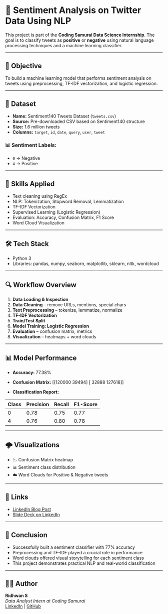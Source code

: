 # 💬 Sentiment Analysis on Twitter Data Using NLP

This project is part of the **Coding Samurai Data Science Internship**. The goal is to classify tweets as **positive** or **negative** using natural language processing techniques and a machine learning classifier.

---

## 📌 Objective

To build a machine learning model that performs sentiment analysis on tweets using preprocessing, TF-IDF vectorization, and logistic regression.

---

## 📁 Dataset

- **Name:** Sentiment140 Tweets Dataset (`tweets.csv`)
- **Source:** Pre-downloaded CSV based on Sentiment140 structure
- **Size:** 1.6 million tweets
- **Columns:** `target`, `id`, `date`, `query`, `user`, `tweet`

### 📊 Sentiment Labels:
- `0` → Negative  
- `4` → Positive  

---

## 🧠 Skills Applied

- Text cleaning using RegEx
- NLP: Tokenization, Stopword Removal, Lemmatization
- TF-IDF Vectorization
- Supervised Learning (Logistic Regression)
- Evaluation: Accuracy, Confusion Matrix, F1 Score
- Word Cloud Visualization

---

## 🛠️ Tech Stack

- Python 3
- Libraries: pandas, numpy, seaborn, matplotlib, sklearn, nltk, wordcloud

---

## 🔍 Workflow Overview

1. **Data Loading & Inspection**
2. **Data Cleaning** – remove URLs, mentions, special chars
3. **Text Preprocessing** – tokenize, lemmatize, normalize
4. **TF-IDF Vectorization**
5. **Train/Test Split**
6. **Model Training: Logistic Regression**
7. **Evaluation** – confusion matrix, metrics
8. **Visualization** – heatmaps + word clouds

---

## 📊 Model Performance

- **Accuracy:** 77.38%
- **Confusion Matrix:** [[120000 39494] [ 32888 127618]]


- **Classification Report:**

| Class | Precision | Recall | F1-Score |
|-------|-----------|--------|----------|
|   0   |   0.78    |  0.75  |   0.77   |
|   4   |   0.76    |  0.80  |   0.78   |

---

## 🌩️ Visualizations

- 📉 Confusion Matrix heatmap  
- 📊 Sentiment class distribution  
- ☁️ Word Clouds for Positive & Negative tweets

---

## 📎 Links

- [LinkedIn Blog Post](#) <!-- Update this after publishing -->
- [Slide Deck on LinkedIn](#) <!-- Update this after upload -->

---

## 📌 Conclusion

- Successfully built a sentiment classifier with 77% accuracy
- Preprocessing and TF-IDF played a crucial role in performance
- Word clouds offered visual storytelling for each sentiment class
- This project demonstrates practical NLP and real-world classification

---

## 👨‍💻 Author

**Ridhwan S**  
_Data Analyst Intern at Coding Samurai_  
[LinkedIn](https://linkedin.com/in/ridhwan-s) | [GitHub](https://github.com/ridhwansalim)
